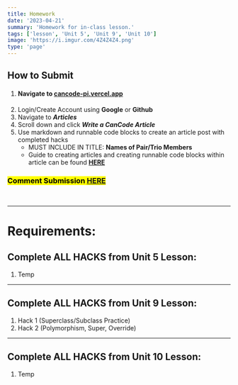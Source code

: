 ```yaml
---
title: Homework
date: '2023-04-21'
summary: 'Homework for in-class lesson.'
tags: ['lesson', 'Unit 5', 'Unit 9', 'Unit 10']
image: 'https://i.imgur.com/4Z4Z4Z4.png'
type: 'page'
---
```


## How to Submit

1. #### Navigate to [cancode-pi.vercel.app](https://cancode-pi.vercel.app/)
2. Login/Create Account using **Google** or **Github**
3. Navigate to _**Articles**_
4. Scroll down and click _**Write a CanCode Article**_
5. Use markdown and runnable code blocks to create an article post with completed hacks
    - MUST INCLUDE IN TITLE: **Names of Pair/Trio Members**
    - Guide to creating articles and creating runnable code blocks within article can be found **[HERE](https://cancode-pi.vercel.app/articles/article-creation-guide)**

### <mark>Comment Submission [HERE](https://cancode-pi.vercel.app/articles/cancode-lesson-hw-submissions) </mark>

<br>

***

# Requirements:

## Complete ALL HACKS from Unit 5 Lesson:
>
1. Temp

***

## Complete ALL HACKS from Unit 9 Lesson:
> 
1. Hack 1 (Superclass/Subclass Practice)
2. Hack 2 (Polymorphism, Super, Override)

***

## Complete ALL HACKS from Unit 10 Lesson:
>
1. Temp
